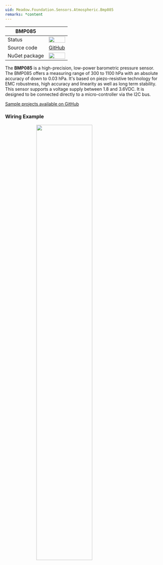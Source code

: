 ```yaml
---
uid: Meadow.Foundation.Sensors.Atmospheric.Bmp085
remarks: *content
---
```


| BMP085        |             |
|---------------|-------------|
| Status        | <img src="https://img.shields.io/badge/Working-brightgreen" style="width: auto; height: -webkit-fill-available;" /> |
| Source code   | [GitHub](https://github.com/WildernessLabs/Meadow.Foundation/tree/master/Source/Meadow.Foundation.Peripherals/Sensors.Atmospheric.Bmp085) |
| NuGet package | <a href="https://www.nuget.org/packages/Meadow.Foundation.Sensors.Atmospheric.Bmp085/" target="_blank"><img src="https://img.shields.io/nuget/v/Meadow.Foundation.Sensors.Atmospheric.Bmp085.svg?label=Meadow.Foundation.Sensors.Atmospheric.Bmp085" style="width: auto; height: -webkit-fill-available;" /></a> |

The **BMP085** is a high-precision, low-power barometric pressure sensor. The BMP085 offers a measuring range of 300 to 1100 hPa with an absolute accuracy of down to 0.03 hPa. It's based on piezo-resistive technology for EMC robustness, high accuracy and linearity as well as long term stability. This sensor supports a voltage supply between 1.8 and 3.6VDC. It is designed to be connected directly to a micro-controller via the I2C bus.

[Sample projects available on GitHub](https://github.com/WildernessLabs/Meadow.Foundation/tree/master/Source/Meadow.Foundation.Peripherals/Sensors.Atmospheric.Bmp085/Samples/) 

### Wiring Example

<img src="../../API_Assets/Meadow.Foundation.Sensors.Atmospheric.BMP085/BMP085.svg" 
    style="width: 60%; display: block; margin-left: auto; margin-right: auto;" />